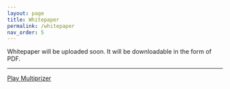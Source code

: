 ```yaml
---
layout: page
title: Whitepaper
permalink: /whitepaper
nav_order: 5
---
```


Whitepaper will be uploaded soon. It will be downloadable in the form of PDF. 

---
[Play Multiprizer](https://ropsten.multiprizer.io)
